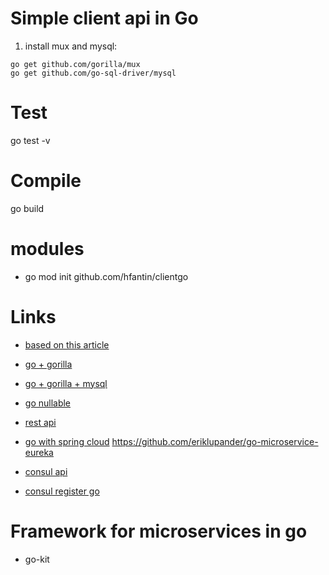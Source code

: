 # Simple client api in Go

1. install mux and mysql:

```
go get github.com/gorilla/mux
go get github.com/go-sql-driver/mysql
```

# Test

go test -v

# Compile

go build

# modules

- go mod init github.com/hfantin/clientgo

# Links
- [based on this article](https://github.com/hashicorp/consul/blob/master/api/api.go)
- [go + gorilla](https://medium.com/@rafaelacioly/construindo-uma-api-restful-com-go-d6007e4faff6)
- [go + gorilla + mysql](https://medium.com/@kelvin_sp/building-and-testing-a-rest-api-in-golang-using-gorilla-mux-and-mysql-1f0518818ff6)
- [go nullable](https://medium.com/aubergine-solutions/how-i-handled-null-possible-values-from-database-rows-in-golang-521fb0ee267)
- [rest api](https://medium.com/@adigunhammedolalekan/build-and-deploy-a-secure-rest-api-with-go-postgresql-jwt-and-gorm-6fadf3da505b)
- [go with spring cloud](https://callistaenterprise.se/blogg/teknik/2016/05/27/building-a-microservice-with-golang/)
  https://github.com/eriklupander/go-microservice-eureka

- [consul api](https://github.com/hashicorp/consul/blob/master/api/api.go)

- [consul register go](http://varunksaini.com/consul-service-discovery-golang/)

# Framework for microservices in go

- go-kit
